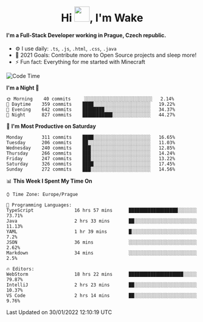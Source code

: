 <h1 align="center">Hi <img src="https://raw.githubusercontent.com/MrWakeCZ/MrWakeCZ/master/Hi.gif" width="40px" />, I'm Wake</h1>

#### I'm a Full-Stack Developer working in Prague, Czech republic.
- ⚙️ I use daily: `.ts`, `.js`, `.html`, `.css`, `.java`
- 🥅 2021 Goals: Contribute more to Open Source projects and sleep more!
- ⚡ Fun fact: Everything for me started with Minecraft

<!--START_SECTION:waka-->
![Code Time](http://img.shields.io/badge/Code%20Time-2%2C101%20hrs%2014%20mins-blue)

**I'm a Night 🦉** 

```text
🌞 Morning    40 commits     ░░░░░░░░░░░░░░░░░░░░░░░░░   2.14% 
🌆 Daytime    359 commits    ████░░░░░░░░░░░░░░░░░░░░░   19.22% 
🌃 Evening    642 commits    ████████░░░░░░░░░░░░░░░░░   34.37% 
🌙 Night      827 commits    ███████████░░░░░░░░░░░░░░   44.27%

```
📅 **I'm Most Productive on Saturday** 

```text
Monday       311 commits    ████░░░░░░░░░░░░░░░░░░░░░   16.65% 
Tuesday      206 commits    ██░░░░░░░░░░░░░░░░░░░░░░░   11.03% 
Wednesday    240 commits    ███░░░░░░░░░░░░░░░░░░░░░░   12.85% 
Thursday     266 commits    ███░░░░░░░░░░░░░░░░░░░░░░   14.24% 
Friday       247 commits    ███░░░░░░░░░░░░░░░░░░░░░░   13.22% 
Saturday     326 commits    ████░░░░░░░░░░░░░░░░░░░░░   17.45% 
Sunday       272 commits    ███░░░░░░░░░░░░░░░░░░░░░░   14.56%

```


📊 **This Week I Spent My Time On** 

```text
⌚︎ Time Zone: Europe/Prague

💬 Programming Languages: 
TypeScript               16 hrs 57 mins      ██████████████████░░░░░░░   73.71% 
Java                     2 hrs 33 mins       ██░░░░░░░░░░░░░░░░░░░░░░░   11.13% 
YAML                     1 hr 39 mins        █░░░░░░░░░░░░░░░░░░░░░░░░   7.2% 
JSON                     36 mins             ░░░░░░░░░░░░░░░░░░░░░░░░░   2.62% 
Markdown                 34 mins             ░░░░░░░░░░░░░░░░░░░░░░░░░   2.5%

🔥 Editors: 
WebStorm                 18 hrs 22 mins      ████████████████████░░░░░   79.87% 
IntelliJ                 2 hrs 23 mins       ██░░░░░░░░░░░░░░░░░░░░░░░   10.37% 
VS Code                  2 hrs 14 mins       ██░░░░░░░░░░░░░░░░░░░░░░░   9.76%

```


 Last Updated on 30/01/2022 12:10:19 UTC
<!--END_SECTION:waka-->
